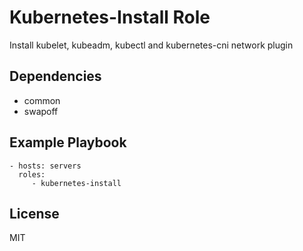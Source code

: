 Kubernetes-Install Role
=========

Install kubelet, kubeadm, kubectl and kubernetes-cni network plugin

Dependencies
------------

* common
* swapoff

Example Playbook
----------------

    - hosts: servers
      roles:
         - kubernetes-install

License
-------

MIT
